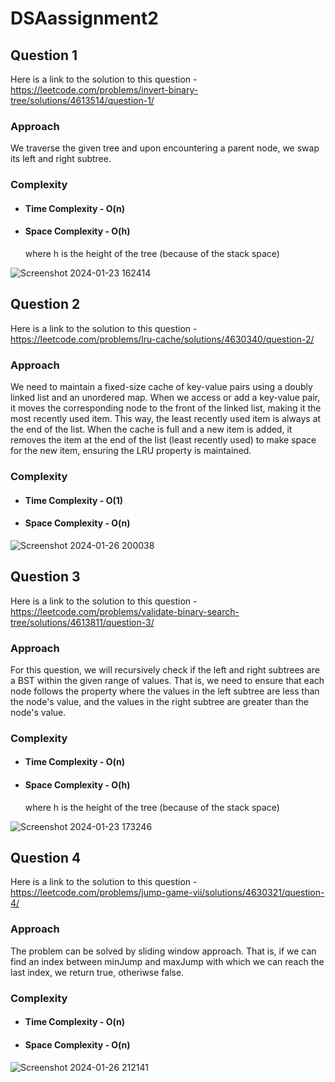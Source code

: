 # DSAassignment2

## Question 1

Here is a link to the solution to this question - https://leetcode.com/problems/invert-binary-tree/solutions/4613514/question-1/

### Approach
We traverse the given tree and upon encountering a parent node, we swap its left and right subtree.

### Complexity
- #### Time Complexity - O(n)
- #### Space Complexity - O(h)
  where h is the height of the tree (because of the stack space)

![Screenshot 2024-01-23 162414](https://github.com/RaashiK16/DSAassignment2/assets/126188705/2c6b9bd7-e18e-4214-b657-ae8820b9f057)



## Question 2

Here is a link to the solution to this question - https://leetcode.com/problems/lru-cache/solutions/4630340/question-2/

### Approach
We need to maintain a fixed-size cache of key-value pairs using a doubly linked list and an unordered map. When we access or add a key-value pair, it moves the corresponding node to the front of the linked list, making it the most recently used item. This way, the least recently used item is always at the end of the list. When the cache is full and a new item is added, it removes the item at the end of the list (least recently used) to make space for the new item, ensuring the LRU property is maintained.

### Complexity
- #### Time Complexity - O(1)
- #### Space Complexity - O(n)

![Screenshot 2024-01-26 200038](https://github.com/RaashiK16/DSAassignment2/assets/126188705/21855e48-7a73-48f4-b60e-11c92a562084)


## Question 3

Here is a link to the solution to this question - https://leetcode.com/problems/validate-binary-search-tree/solutions/4613811/question-3/

### Approach
For this question, we will recursively check if the left and right subtrees are a BST within the given range of values. That is, we need to ensure that each node follows the property where the values in the left subtree are less than the node's value, and the values in the right subtree are greater than the node's value.

### Complexity
- #### Time Complexity - O(n)
- #### Space Complexity - O(h)
  where h is the height of the tree (because of the stack space)

![Screenshot 2024-01-23 173246](https://github.com/RaashiK16/DSAassignment2/assets/126188705/1effa8cd-5c39-4bca-ac26-790f05255777)


## Question 4

Here is a link to the solution to this question - https://leetcode.com/problems/jump-game-vii/solutions/4630321/question-4/

### Approach
The problem can be solved by sliding window approach. That is, if we can find an index between minJump and maxJump with which we can reach the last index, we return true, otheriwse false.

### Complexity
- #### Time Complexity - O(n)
- #### Space Complexity - O(n)

![Screenshot 2024-01-26 212141](https://github.com/RaashiK16/DSAassignment2/assets/126188705/793fd25e-bee4-4bc6-b8cb-abf3ebbe6e91)








